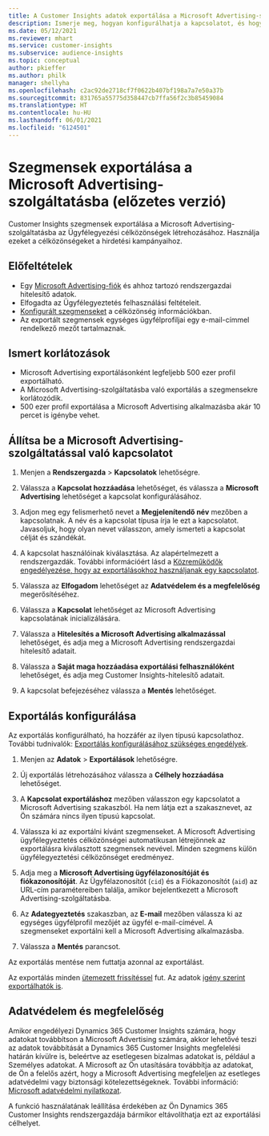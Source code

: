 ```yaml
---
title: A Customer Insights adatok exportálása a Microsoft Advertising-szolgáltatásba
description: Ismerje meg, hogyan konfigurálhatja a kapcsolatot, és hogyan exportálhatja a Microsoft Advertising-szolgáltatásba.
ms.date: 05/12/2021
ms.reviewer: mhart
ms.service: customer-insights
ms.subservice: audience-insights
ms.topic: conceptual
author: pkieffer
ms.author: philk
manager: shellyha
ms.openlocfilehash: c2ac92de2718cf7f0622b407bf198a7a7e50a37b
ms.sourcegitcommit: 831765a55775d358447cb7ffa56f2c3b85459084
ms.translationtype: HT
ms.contentlocale: hu-HU
ms.lasthandoff: 06/01/2021
ms.locfileid: "6124501"
---
```

# <a name="export-segments-to-microsoft-advertising-preview"></a>Szegmensek exportálása a Microsoft Advertising-szolgáltatásba (előzetes verzió)

Customer Insights szegmensek exportálása a Microsoft Advertising-szolgáltatásba az Ügyfélegyezési célközönségek létrehozásához. Használja ezeket a célközönségeket a hirdetési kampányaihoz.

## <a name="prerequisites"></a>Előfeltételek

-   Egy [Microsoft Advertising-fiók](https://ads.microsoft.com/) és ahhoz tartozó rendszergazdai hitelesítő adatok.
-   Elfogadta az Ügyfélegyeztetés felhasználási feltételeit. 
-   [Konfigurált szegmenseket](segments.md) a célközönség információkban.
-   Az exportált szegmensek egységes ügyfélprofiljai egy e-mail-címmel rendelkező mezőt tartalmaznak.

## <a name="known-limitations"></a>Ismert korlátozások

- Microsoft Advertising exportálásonként legfeljebb 500 ezer profil exportálható.
- A Microsoft Advertising-szolgáltatásba való exportálás a szegmensekre korlátozódik.
- 500 ezer profil exportálása a Microsoft Advertising alkalmazásba akár 10 percet is igénybe vehet. 


## <a name="set-up-the-connection-to-microsoft-advertising"></a>Állítsa be a Microsoft Advertising-szolgáltatással való kapcsolatot

1. Menjen a **Rendszergazda** > **Kapcsolatok** lehetőségre.

1. Válassza a **Kapcsolat hozzáadása** lehetőséget, és válassza a **Microsoft Advertising** lehetőséget a kapcsolat konfigurálásához.

1. Adjon meg egy felismerhető nevet a **Megjelenítendő név** mezőben a kapcsolatnak. A név és a kapcsolat típusa írja le ezt a kapcsolatot. Javasoljuk, hogy olyan nevet válasszon, amely ismerteti a kapcsolat célját és szándékát.

1. A kapcsolat használóinak kiválasztása. Az alapértelmezett a rendszergazdák. További információért lásd a [Közreműködők engedélyezése, hogy az exportálásokhoz használjanak egy kapcsolatot](connections.md#allow-contributors-to-use-a-connection-for-exports).

1. Válassza az **Elfogadom** lehetőséget az **Adatvédelem és a megfelelőség** megerősítéséhez.

1. Válassza a **Kapcsolat** lehetőséget az Microsoft Advertising kapcsolatának inicializálására.

1. Válassza a **Hitelesítés a Microsoft Advertising alkalmazással** lehetőséget, és adja meg a Microsoft Advertising rendszergazdai hitelesítő adatait.

1. Válassza a **Saját maga hozzáadása exportálási felhasználóként** lehetőséget, és adja meg Customer Insights-hitelesítő adatait.

1. A kapcsolat befejezéséhez válassza a **Mentés** lehetőséget.

## <a name="configure-an-export"></a>Exportálás konfigurálása

Az exportálás konfigurálható, ha hozzáfér az ilyen típusú kapcsolathoz. További tudnivalók: [Exportálás konfigurálásához szükséges engedélyek](export-destinations.md#set-up-a-new-export).

1. Menjen az **Adatok** > **Exportálások** lehetőségre.

1. Új exportálás létrehozásához válassza a **Célhely hozzáadása** lehetőséget.

1. A **Kapcsolat exportáláshoz** mezőben válasszon egy kapcsolatot a Microsoft Advertising szakaszból. Ha nem látja ezt a szakasznevet, az Ön számára nincs ilyen típusú kapcsolat.

1. Válassza ki az exportálni kívánt szegmenseket. A Microsoft Advertising ügyfélegyeztetés célközönségei automatikusan létrejönnek az exportálásra kiválasztott szegmensek nevével. Minden szegmens külön ügyfélegyeztetési célközönséget eredményez. 

1. Adja meg a **Microsoft Advertising ügyfélazonosítóját és fiókazonosítóját**. Az Ügyfélazonosítót (`cid`) és a Fiókazonosítót (`aid`) az URL-cím paramétereiben találja, amikor bejelentkezett a Microsoft Advertising-szolgáltatásba.

1. Az **Adategyeztetés** szakaszban, az **E-mail** mezőben válassza ki az egységes ügyfélprofil mezőjét az ügyfél e-mail-címével. A szegmenseket exportálni kell a Microsoft Advertising alkalmazásba.

1. Válassza a **Mentés** parancsot.

Az exportálás mentése nem futtatja azonnal az exportálást.

Az exportálás minden [ütemezett frissítéssel](system.md#schedule-tab) fut. Az adatok [igény szerint exportálhatók is](export-destinations.md#run-exports-on-demand). 


## <a name="data-privacy-and-compliance"></a>Adatvédelem és megfelelőség

Amikor engedélyezi Dynamics 365 Customer Insights számára, hogy adatokat továbbítson a Microsoft Advertising számára, akkor lehetővé teszi az adatok továbbítását a Dynamics 365 Customer Insights megfelelési határán kívülre is, beleértve az esetlegesen bizalmas adatokat is, például a Személyes adatokat. A Microsoft az Ön utasítására továbbítja az adatokat, de Ön a felelős azért, hogy a Microsoft Advertising megfeleljen az esetleges adatvédelmi vagy biztonsági kötelezettségeknek. További információ: [Microsoft adatvédelmi nyilatkozat](https://go.microsoft.com/fwlink/?linkid=396732).

A funkció használatának leállítása érdekében az Ön Dynamics 365 Customer Insights rendszergazdája bármikor eltávolíthatja ezt az exportálási célhelyet.
